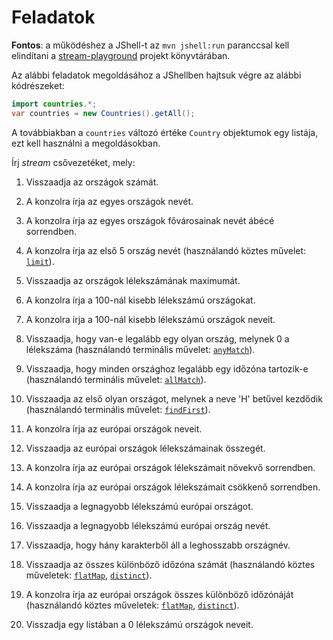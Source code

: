 Feladatok
=========

__Fontos__: a működéshez a JShell-t az `mvn jshell:run` paranccsal kell elindítani a [stream-playground](https://github.com/jeszy75/stream-playground/) projekt könyvtárában.

Az alábbi feladatok megoldásához a JShellben hajtsuk végre az alábbi kódrészeket:
```java
import countries.*;
var countries = new Countries().getAll();
```
A továbbiakban a `countries` változó értéke `Country` objektumok egy listája, ezt kell használni a megoldásokban.

Írj _stream_ csővezetéket, mely:

1. Visszaadja az országok számát.

1. A konzolra írja az egyes országok nevét.

1. A konzolra írja az egyes országok fővárosainak nevét ábécé sorrendben.

1. A konzolra írja az első 5 ország nevét (használandó köztes művelet: [`limit`](https://docs.oracle.com/en/java/javase/11/docs/api/java.base/java/util/stream/Stream.html#limit(long))).

1. Visszaadja az országok lélekszámának maximumát.

1. A konzolra írja a 100-nál kisebb lélekszámú országokat.

1. A konzolra írja a 100-nál kisebb lélekszámú országok neveit.

1. Visszaadja, hogy van-e legalább egy olyan ország, melynek 0 a lélekszáma (használandó terminális művelet: [`anyMatch`](https://docs.oracle.com/en/java/javase/11/docs/api/java.base/java/util/stream/Stream.html#anyMatch(java.util.function.Predicate))).

1. Visszaadja, hogy minden országhoz legalább egy időzóna tartozik-e (használandó terminális művelet: [`allMatch`](https://docs.oracle.com/en/java/javase/11/docs/api/java.base/java/util/stream/Stream.html#allMatch(java.util.function.Predicate))).

1. Visszaadja az első olyan országot, melynek a neve 'H' betűvel kezdődik (használandó terminális művelet: [`findFirst`](https://docs.oracle.com/en/java/javase/11/docs/api/java.base/java/util/stream/Stream.html#findFirst())).

1. A konzolra írja az európai országok neveit.

1. Visszaadja az európai országok lélekszámainak összegét.

1. A konzolra írja az európai országok lélekszámait növekvő sorrendben.

1. A konzolra írja az európai országok lélekszámait csökkenő sorrendben.

1. Visszaadja a legnagyobb lélekszámú európai országot.

1. Visszaadja a legnagyobb lélekszámú európai ország nevét.

1. Visszaadja, hogy hány karakterből áll a leghosszabb országnév.

1. Visszaadja az összes különböző időzóna számát (használandó köztes műveletek: [`flatMap`](https://docs.oracle.com/en/java/javase/11/docs/api/java.base/java/util/stream/Stream.html#flatMap(java.util.function.Function)), [`distinct`](https://docs.oracle.com/en/java/javase/11/docs/api/java.base/java/util/stream/Stream.html#distinct())).

1. A konzolra írja az európai országok összes különböző időzónáját (használandó köztes műveletek: [`flatMap`](https://docs.oracle.com/en/java/javase/11/docs/api/java.base/java/util/stream/Stream.html#flatMap(java.util.function.Function)), [`distinct`](https://docs.oracle.com/en/java/javase/11/docs/api/java.base/java/util/stream/Stream.html#distinct())).

1. Visszadja egy listában a 0 lélekszámú országok neveit.

